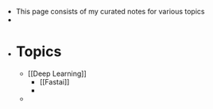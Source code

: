 - This page consists of my curated notes for various topics
-
- # Topics
	- [[Deep Learning]]
		- [[Fastai]]
		-
	-